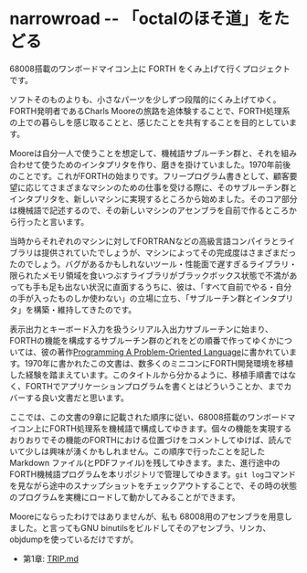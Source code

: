 # narrowroad -- 「octalのほそ道」をたどる

68008搭載のワンボードマイコン上に FORTH をくみ上げて行くプロジェクトです。

ソフトそのものよりも、小さなパーツを少しずつ段階的にくみ上げてゆく。FORTH発明者であるCharls Mooreの旅路を追体験することで、FORTH処理系の上での暮らしを感じ取ることと、感じたことを共有することを目的としています。

Mooreは自分一人で使うことを想定して、機械語サブルーチン群と、それを組み合わせて使うためのインタプリタを作り、磨きを掛けていました。1970年前後のことです。これがFORTHの始まりです。フリープログラム書きとして、顧客要望に応じてさまざまなマシンのための仕事を受ける際に、そのサブルーチン群とインタプリタを、新しいマシンに実現するところから始めました。そのコア部分は機械語で記述するので、その新しいマシンのアセンブラを自前で作るところから行ったと言います。

当時からそれぞれのマシンに対してFORTRANなどの高級言語コンパイラとライブラリは提供されていたでしょうが、マシンによってその完成度はさまざまだったのでしょう。バグがあるかもしれないツール・性能面で遅すぎるライブラリ・限られたメモリ領域を食いつぶすライブラリがブラックボックス状態で不満があっても手も足も出ない状況に直面するうちに、彼は、「すべて自前でやる・自分の手が入ったものしか使わない」の立場に立ち、「サブルーチン群とインタプリタ」を構築・維持してきたのです。

表示出力とキーボード入力を扱うシリアル入出力サブルーチンに始まり、FORTHの機能を構成するサブルーチン群のどれをどの順番で作ってゆくかについては、彼の著作[Programming A Problem-Oriented Language](http://www.forth.org/POL.pdf)に書かれています。1970年に書かれたこの文書は、数多くのミニコンにFORTH開発環境を移植した経験を踏まえています。このタイトルから分かるように、移植手順書ではなく、FORTHでアプリケーションプログラムを書くとはどういうことか、までカバーする良い文書だと思います。

ここでは、この文書の9章に記載された順序に従い、68008搭載のワンボードマイコン上にFORTH処理系を機械語で構成してゆきます。個々の機能を実現するおりおりでその機能のFORTHにおける位置づけをコメントしてゆけば、読んでいて少しは興味が湧くかもしれません。この順序で行ったことを記した Markdown ファイル(とPDFファイル)を残してゆきます。また、進行途中のFORTH機械語プログラムを本リポジトリで管理してゆきます。`git log`コマンドを見ながら途中のスナップショットをチェックアウトすることで、その時の状態のプログラムを実機にロードして動かしてみることができます。

Mooreにならったわけではありませんが、私も 68008用のアセンブラを用意しました。と言ってもGNU binutilsをビルドしてそのアセンブラ、リンカ、objdumpを使っているだけですが。

* 第1章: [TRIP.md](doc/TRIP.md)

